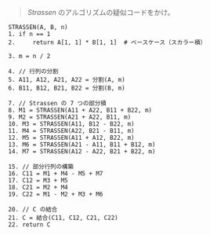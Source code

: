 <!--
<script type="text/javascript" async
  src="https://cdnjs.cloudflare.com/ajax/libs/mathjax/2.7.7/MathJax.js?config=TeX-MML-AM_CHTML">
</script>
-->
> $Strassen$ のアルゴリズムの疑似コードをかけ。

```
STRASSEN(A, B, n)
1. if n == 1
2.     return A[1, 1] * B[1, 1]  # ベースケース（スカラー積）

3. m = n / 2

4. // 行列の分割
5. A11, A12, A21, A22 = 分割(A, m)
6. B11, B12, B21, B22 = 分割(B, m)

7. // Strassen の 7 つの部分積
8. M1 = STRASSEN(A11 + A22, B11 + B22, m)
9. M2 = STRASSEN(A21 + A22, B11, m)
10. M3 = STRASSEN(A11, B12 - B22, m)
11. M4 = STRASSEN(A22, B21 - B11, m)
12. M5 = STRASSEN(A11 + A12, B22, m)
13. M6 = STRASSEN(A21 - A11, B11 + B12, m)
14. M7 = STRASSEN(A12 - A22, B21 + B22, m)

15. // 部分行列の構築
16. C11 = M1 + M4 - M5 + M7
17. C12 = M3 + M5
18. C21 = M2 + M4
19. C22 = M1 - M2 + M3 + M6

20. // C の結合
21. C = 結合(C11, C12, C21, C22)
22. return C
```
